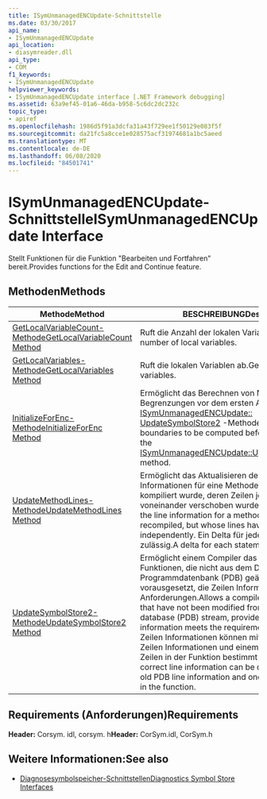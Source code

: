 ```yaml
---
title: ISymUnmanagedENCUpdate-Schnittstelle
ms.date: 03/30/2017
api_name:
- ISymUnmanagedENCUpdate
api_location:
- diasymreader.dll
api_type:
- COM
f1_keywords:
- ISymUnmanagedENCUpdate
helpviewer_keywords:
- ISymUnmanagedENCUpdate interface [.NET Framework debugging]
ms.assetid: 63a9ef45-01a6-46da-b958-5c6dc2dc232c
topic_type:
- apiref
ms.openlocfilehash: 1986d5f91a3dcfa31a43f729ee1f50129e083f5f
ms.sourcegitcommit: da21fc5a8cce1e028575acf31974681a1bc5aeed
ms.translationtype: MT
ms.contentlocale: de-DE
ms.lasthandoff: 06/08/2020
ms.locfileid: "84501741"
---
```

# <a name="isymunmanagedencupdate-interface"></a><span data-ttu-id="8d864-102">ISymUnmanagedENCUpdate-Schnittstelle</span><span class="sxs-lookup"><span data-stu-id="8d864-102">ISymUnmanagedENCUpdate Interface</span></span>
<span data-ttu-id="8d864-103">Stellt Funktionen für die Funktion "Bearbeiten und Fortfahren" bereit.</span><span class="sxs-lookup"><span data-stu-id="8d864-103">Provides functions for the Edit and Continue feature.</span></span>  
  
## <a name="methods"></a><span data-ttu-id="8d864-104">Methoden</span><span class="sxs-lookup"><span data-stu-id="8d864-104">Methods</span></span>  
  
|<span data-ttu-id="8d864-105">Methode</span><span class="sxs-lookup"><span data-stu-id="8d864-105">Method</span></span>|<span data-ttu-id="8d864-106">BESCHREIBUNG</span><span class="sxs-lookup"><span data-stu-id="8d864-106">Description</span></span>|  
|------------|-----------------|  
|[<span data-ttu-id="8d864-107">GetLocalVariableCount-Methode</span><span class="sxs-lookup"><span data-stu-id="8d864-107">GetLocalVariableCount Method</span></span>](isymunmanagedencupdate-getlocalvariablecount-method.md)|<span data-ttu-id="8d864-108">Ruft die Anzahl der lokalen Variablen ab.</span><span class="sxs-lookup"><span data-stu-id="8d864-108">Gets the number of local variables.</span></span>|  
|[<span data-ttu-id="8d864-109">GetLocalVariables-Methode</span><span class="sxs-lookup"><span data-stu-id="8d864-109">GetLocalVariables Method</span></span>](isymunmanagedencupdate-getlocalvariables-method.md)|<span data-ttu-id="8d864-110">Ruft die lokalen Variablen ab.</span><span class="sxs-lookup"><span data-stu-id="8d864-110">Gets the local variables.</span></span>|  
|[<span data-ttu-id="8d864-111">InitializeForEnc-Methode</span><span class="sxs-lookup"><span data-stu-id="8d864-111">InitializeForEnc Method</span></span>](isymunmanagedencupdate-initializeforenc-method.md)|<span data-ttu-id="8d864-112">Ermöglicht das Berechnen von Methoden Begrenzungen vor dem ersten Aufrufen der [ISymUnmanagedENCUpdate:: UpdateSymbolStore2](isymunmanagedencupdate-updatesymbolstore2-method.md) -Methode.</span><span class="sxs-lookup"><span data-stu-id="8d864-112">Allows method boundaries to be computed before the first call to the [ISymUnmanagedENCUpdate::UpdateSymbolStore2](isymunmanagedencupdate-updatesymbolstore2-method.md) method.</span></span>|  
|[<span data-ttu-id="8d864-113">UpdateMethodLines-Methode</span><span class="sxs-lookup"><span data-stu-id="8d864-113">UpdateMethodLines Method</span></span>](isymunmanagedencupdate-updatemethodlines-method.md)|<span data-ttu-id="8d864-114">Ermöglicht das Aktualisieren der Zeilen Informationen für eine Methode, die nicht erneut kompiliert wurde, deren Zeilen jedoch unabhängig voneinander verschoben wurden.</span><span class="sxs-lookup"><span data-stu-id="8d864-114">Allows updating the line information for a method that has not been recompiled, but whose lines have moved independently.</span></span> <span data-ttu-id="8d864-115">Ein Delta für jede Anweisung ist zulässig.</span><span class="sxs-lookup"><span data-stu-id="8d864-115">A delta for each statement is allowed.</span></span>|  
|[<span data-ttu-id="8d864-116">UpdateSymbolStore2-Methode</span><span class="sxs-lookup"><span data-stu-id="8d864-116">UpdateSymbolStore2 Method</span></span>](isymunmanagedencupdate-updatesymbolstore2-method.md)|<span data-ttu-id="8d864-117">Ermöglicht einem Compiler das Weglassen von Funktionen, die nicht aus dem Datenstrom der Programmdatenbank (PDB) geändert wurden, vorausgesetzt, die Zeilen Informationen erfüllen die Anforderungen.</span><span class="sxs-lookup"><span data-stu-id="8d864-117">Allows a compiler to omit functions that have not been modified from the program database (PDB) stream, provided that the line information meets the requirements.</span></span> <span data-ttu-id="8d864-118">Die richtigen Zeilen Informationen können mit den alten PDB-Zeilen Informationen und einem Delta für alle Zeilen in der Funktion bestimmt werden.</span><span class="sxs-lookup"><span data-stu-id="8d864-118">The correct line information can be determined with the old PDB line information and one delta for all lines in the function.</span></span>|  
  
## <a name="requirements"></a><span data-ttu-id="8d864-119">Requirements (Anforderungen)</span><span class="sxs-lookup"><span data-stu-id="8d864-119">Requirements</span></span>  
 <span data-ttu-id="8d864-120">**Header:** Corsym. idl, corsym. h</span><span class="sxs-lookup"><span data-stu-id="8d864-120">**Header:** CorSym.idl, CorSym.h</span></span>  
  
## <a name="see-also"></a><span data-ttu-id="8d864-121">Weitere Informationen:</span><span class="sxs-lookup"><span data-stu-id="8d864-121">See also</span></span>

- [<span data-ttu-id="8d864-122">Diagnosesymbolspeicher-Schnittstellen</span><span class="sxs-lookup"><span data-stu-id="8d864-122">Diagnostics Symbol Store Interfaces</span></span>](diagnostics-symbol-store-interfaces.md)
